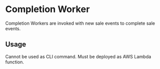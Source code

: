 # Completion Worker

Completion Workers are invoked with new sale events to complete sale events.

## Usage

Cannot be used as CLI command.
Must be deployed as AWS Lambda function.
